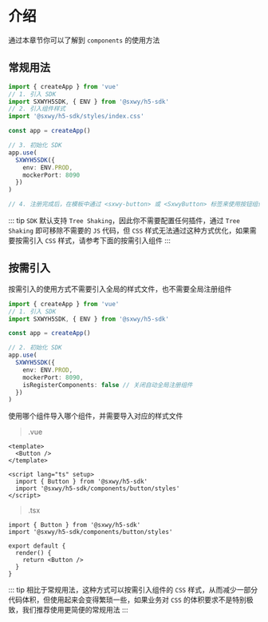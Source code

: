 # 介绍

通过本章节你可以了解到 `components` 的使用方法

## 常规用法

```ts
import { createApp } from 'vue'
// 1. 引入 SDK
import SXWYH5SDK, { ENV } from '@sxwy/h5-sdk'
// 2. 引入组件样式
import '@sxwy/h5-sdk/styles/index.css'

const app = createApp()

// 3. 初始化 SDK
app.use(
  SXWYH5SDK({
    env: ENV.PROD,
    mockerPort: 8090
  })
)

// 4. 注册完成后，在模板中通过 <sxwy-button> 或 <SxwyButton> 标签来使用按钮组件
```

::: tip
`SDK` 默认支持 `Tree Shaking`，因此你不需要配置任何插件，通过 `Tree Shaking` 即可移除不需要的 `JS` 代码，但 `CSS` 样式无法通过这种方式优化，如果需要按需引入 `CSS` 样式，请参考下面的按需引入组件
:::

## 按需引入

按需引入的使用方式不需要引入全局的样式文件，也不需要全局注册组件

```ts
import { createApp } from 'vue'
// 1. 引入 SDK
import SXWYH5SDK, { ENV } from '@sxwy/h5-sdk'

const app = createApp()

// 2. 初始化 SDK
app.use(
  SXWYH5SDK({
    env: ENV.PROD,
    mockerPort: 8090,
    isRegisterComponents: false // 关闭自动全局注册组件
  })
)
```

使用哪个组件导入哪个组件，并需要导入对应的样式文件

> .vue

```vue
<template>
  <Button />
</template>

<script lang="ts" setup>
  import { Button } from '@sxwy/h5-sdk'
  import '@sxwy/h5-sdk/components/button/styles'
</script>
```

> .tsx

```tsx
import { Button } from '@sxwy/h5-sdk'
import '@sxwy/h5-sdk/components/button/styles'

export default {
  render() {
    return <Button />
  }
}
```

::: tip
相比于常规用法，这种方式可以按需引入组件的 `CSS` 样式，从而减少一部分代码体积，但使用起来会变得繁琐一些，如果业务对 `CSS` 的体积要求不是特别极致，我们推荐使用更简便的常规用法
:::
